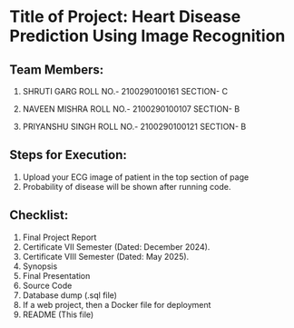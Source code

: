 # Title of Project: Heart Disease Prediction Using Image Recognition 

## Team Members:
1. SHRUTI GARG
   ROLL NO.- 2100290100161
   SECTION- C
   
2. NAVEEN MISHRA
   ROLL NO.- 2100290100107
   SECTION- B

3. PRIYANSHU SINGH
   ROLL NO.- 2100290100121
   SECTION- B

## Steps for Execution:
1. Upload your ECG image of patient in the top section of page
2. Probability of disease will be shown after running code.

## Checklist:
1. Final Project Report
2. Certificate VII Semester (Dated: December 2024).
3. Certificate VIII Semester (Dated: May 2025).
4. Synopsis
5. Final Presentation
6. Source Code
7. Database dump (.sql file)
8. If a web project, then a Docker file for deployment
9. README (This file)
